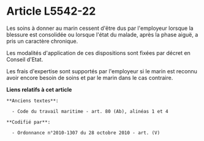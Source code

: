 # Article L5542-22

Les soins à donner au marin cessent d'être dus par l'employeur lorsque la blessure est consolidée ou lorsque l'état du
malade, après la phase aiguë, a pris un caractère chronique.

Les modalités d'application de ces dispositions sont fixées par décret en Conseil d'Etat.

Les frais d'expertise sont supportés par l'employeur si le marin est reconnu avoir encore besoin de soins et par le marin
dans le cas contraire.

**Liens relatifs à cet article**

	**Anciens textes**:

	  - Code du travail maritime - art. 80 (Ab), alinéas 1 et 4

	**Codifié par**:

	  - Ordonnance n°2010-1307 du 28 octobre 2010 - art. (V)
